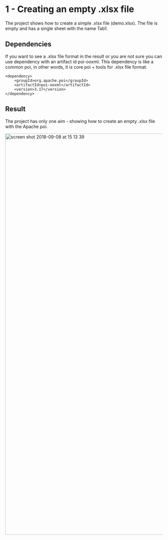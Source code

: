 # 1 - Creating an empty .xlsx file

The project shows how to create a simple .xlsx file (demo.xlsx). The file is empty and has a single sheet with the name Tab1.

## Dependencies

If you want to see a .xlsx file format in the result or you are not sure you can use dependency with an artifact id poi-ooxml. This dependency is like a common poi, in other words, it is core poi + tools for .xlsx file format.

```
<dependency>
    <groupId>org.apache.poi</groupId>
    <artifactId>poi-ooxml</artifactId>
    <version>3.17</version>
</dependency>
```
## Result

The project has only one aim - showing how to create an empty .xlsx file with the Apache poi.

<img width="1280" alt="screen shot 2018-09-08 at 15 13 39" src="https://user-images.githubusercontent.com/5372875/45254517-dde53180-b379-11e8-8bbc-c7b7e34ffcbb.png">
